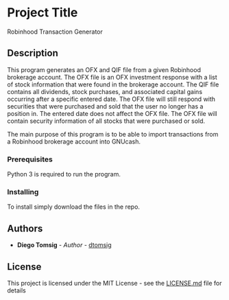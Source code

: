 # Project Title

Robinhood Transaction Generator

## Description

This program generates an OFX and QIF file from a given Robinhood brokerage 
account. The OFX file is an OFX investment response  with a list of stock
information that were found in the brokerage account. The QIF file contains
all dividends, stock purchases, and associated capital gains occurring after
a specific entered date. The OFX file will still respond with securities that
were purchased and sold that the user no longer has a position in. The entered
date does not affect the OFX file. The OFX file will contain security 
information of all stocks that were purchased or sold.

The main purpose of this program is to be able to import transactions from a 
Robinhood brokerage account into GNUcash.

### Prerequisites

Python 3 is required to run the program. 


### Installing

To install simply download the files in the repo. 


## Authors

* **Diego Tomsig** - *Author* - [dtomsig](https://github.com/dtomsig)

## License

This project is licensed under the MIT License - see the [LICENSE.md](LICENSE.md) file for details

